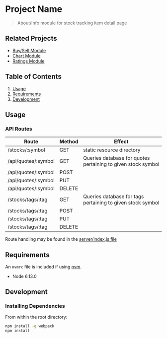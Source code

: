 # Project Name

> About/Info module for stock tracking item detail page

## Related Projects

  - [Buy/Sell Module](https://github.com/hrsf113-group-5/buy_sell_module)
  - [Chart Module](https://github.com/hrsf113-group-5/chart_module)
  - [Ratings Module](https://github.com/hrsf113-group-5/ratings_history_module)

## Table of Contents

1. [Usage](#Usage)
1. [Requirements](#requirements)
1. [Development](#development)

## Usage

### API Routes

| Route | Method | Effect |
| --- | --- | --- |
| /stocks/:symbol | GET | static resource directory |
| /api/quotes/:symbol | GET | Queries database for quotes pertaining to given stock symbol |
| /api/quotes/:symbol | POST |  |
| /api/quotes/:symbol | PUT |  |
| /api/quotes/:symbol | DELETE |  |
| /stocks/tags/:tag | GET | Queries database for tags pertaining to given stock symbol |
| /stocks/tags/:tag | POST |  |
| /stocks/tags/:tag | PUT |  |
| /stocks/tags/:tag | DELETE |  |

Route handling may be found in the [server/index.js file](../master/server/index.js)

## Requirements

An `nvmrc` file is included if using [nvm](https://github.com/creationix/nvm).

- Node 6.13.0

## Development

### Installing Dependencies

From within the root directory:

```sh
npm install -g webpack
npm install
```

